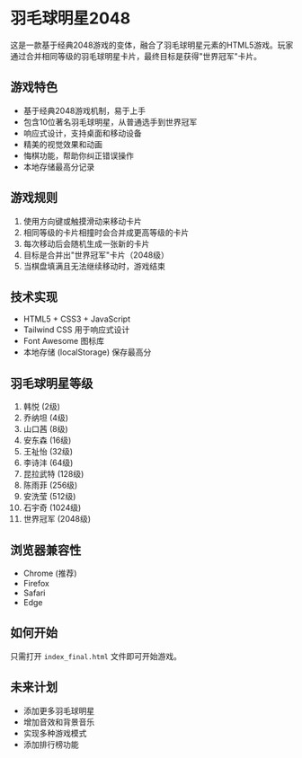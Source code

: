 # 羽毛球明星2048

这是一款基于经典2048游戏的变体，融合了羽毛球明星元素的HTML5游戏。玩家通过合并相同等级的羽毛球明星卡片，最终目标是获得"世界冠军"卡片。

## 游戏特色

- 基于经典2048游戏机制，易于上手
- 包含10位著名羽毛球明星，从普通选手到世界冠军
- 响应式设计，支持桌面和移动设备
- 精美的视觉效果和动画
- 悔棋功能，帮助你纠正错误操作
- 本地存储最高分记录

## 游戏规则

1. 使用方向键或触摸滑动来移动卡片
2. 相同等级的卡片相撞时会合并成更高等级的卡片
3. 每次移动后会随机生成一张新的卡片
4. 目标是合并出"世界冠军"卡片（2048级）
5. 当棋盘填满且无法继续移动时，游戏结束

## 技术实现

- HTML5 + CSS3 + JavaScript
- Tailwind CSS 用于响应式设计
- Font Awesome 图标库
- 本地存储 (localStorage) 保存最高分

## 羽毛球明星等级

1. 韩悦 (2级)
2. 乔纳坦 (4级)
3. 山口茜 (8级)
4. 安东森 (16级)
5. 王祉怡 (32级)
6. 李诗沣 (64级)
7. 昆拉武特 (128级)
8. 陈雨菲 (256级)
9. 安洗莹 (512级)
10. 石宇奇 (1024级)
11. 世界冠军 (2048级)

## 浏览器兼容性

- Chrome (推荐)
- Firefox
- Safari
- Edge

## 如何开始

只需打开 `index_final.html` 文件即可开始游戏。

## 未来计划

- 添加更多羽毛球明星
- 增加音效和背景音乐
- 实现多种游戏模式
- 添加排行榜功能
